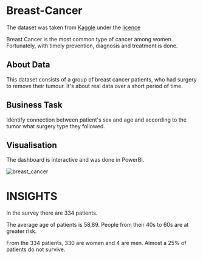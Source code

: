 # Breast-Cancer

The dataset was taken from <a href="https://www.kaggle.com/datasets/amandam1/breastcancerdataset">Kaggle</a>  under the <a href="https://creativecommons.org/publicdomain/zero/1.0/">licence</a>

Breast Cancer is the most common type of cancer among women.
Fortunately, with timely prevention, diagnosis and treatment is done.

<h2>About Data</h2>

This dataset consists of a group of breast cancer patients, who had surgery to remove their tumour.
It's about real data over a short period of time.

<h2>Business Task</h2>

Identify connection between patient's sex and age and according to the tumor what surgery type they followed.

<h2>Visualisation</h2>

The dashboard is interactive and was done in PowerBI.

![breast_cancer](https://user-images.githubusercontent.com/114480002/214540403-7999c295-f255-4d97-8b98-97113ebce44d.jpg)

<h1> INSIGHTS </h1>

In the survey there are 334 patients.

The average age of patients is 58,89. People from their 40s to 60s are at greater risk.

From the 334 patients, 330 are women and 4 are men. Almost a 25% of patients do not survive.




